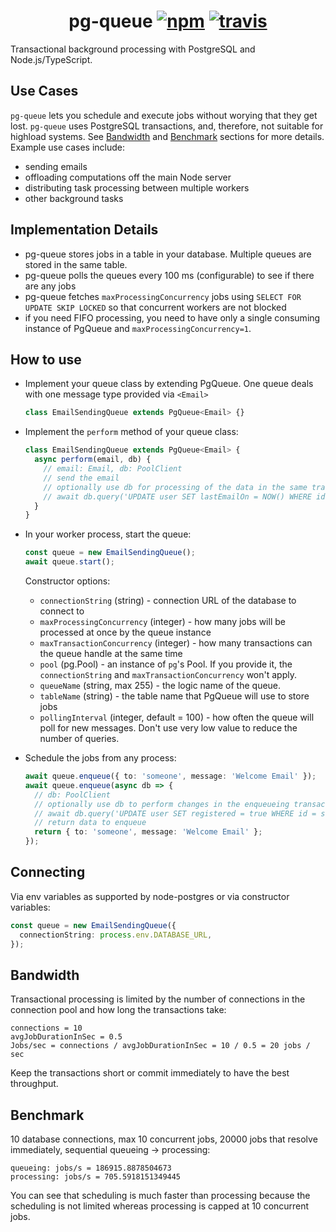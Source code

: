 <h1 align="center">
  pg-queue
  <a href="https://www.npmjs.org/package/pg-queue"><img src="https://img.shields.io/npm/v/pg-queue.svg?style=flat" alt="npm"></a>
  <a href="https://travis-ci.org/OrKoN/pg-queue"><img src="https://travis-ci.org/OrKoN/pg-queue.svg?branch=master" alt="travis"></a>
</h1>

Transactional background processing with PostgreSQL and Node.js/TypeScript.

## Use Cases

`pg-queue` lets you schedule and execute jobs without worying that they get lost. `pg-queue` uses PostgreSQL transactions, and, therefore, not suitable for highload systems. See [Bandwidth](#Bandwidth) and [Benchmark](#Benchmark) sections for more details. Example use cases include:

- sending emails
- offloading computations off the main Node server
- distributing task processing between multiple workers
- other background tasks

## Implementation Details

- pg-queue stores jobs in a table in your database. Multiple queues are stored in the same table.
- pg-queue polls the queues every 100 ms (configurable) to see if there are any jobs
- pg-queue fetches `maxProcessingConcurrency` jobs using `SELECT FOR UPDATE SKIP LOCKED` so that concurrent workers are not blocked
- if you need FIFO processing, you need to have only a single consuming instance of PgQueue and `maxProcessingConcurrency=1`.

## How to use

- Implement your queue class by extending PgQueue. One queue deals with one message type provided via `<Email>`

  ```ts
  class EmailSendingQueue extends PgQueue<Email> {}
  ```

- Implement the `perform` method of your queue class:

  ```ts
  class EmailSendingQueue extends PgQueue<Email> {
    async perform(email, db) {
      // email: Email, db: PoolClient
      // send the email
      // optionally use db for processing of the data in the same transaction
      // await db.query('UPDATE user SET lastEmailOn = NOW() WHERE id = someone')
    }
  }
  ```

- In your worker process, start the queue:

  ```ts
  const queue = new EmailSendingQueue();
  await queue.start();
  ```

  Constructor options:

  - `connectionString` (string) - connection URL of the database to connect to
  - `maxProcessingConcurrency` (integer) - how many jobs will be processed at once by the queue instance
  - `maxTransactionConcurrency` (integer) - how many transactions can the queue handle at the same time
  - `pool` (pg.Pool) - an instance of `pg`'s Pool. If you provide it, the `connectionString` and `maxTransactionConcurrency` won't apply.
  - `queueName` (string, max 255) - the logic name of the queue.
  - `tableName` (string) - the table name that PgQueue will use to store jobs
  - `pollingInterval` (integer, default = 100) - how often the queue will poll for new messages. Don't use very low value to reduce the number of queries.

- Schedule the jobs from any process:

  ```ts
  await queue.enqueue({ to: 'someone', message: 'Welcome Email' });
  await queue.enqueue(async db => {
    // db: PoolClient
    // optionally use db to perform changes in the enqueueing transaction
    // await db.query('UPDATE user SET registered = true WHERE id = someone')
    // return data to enqueue
    return { to: 'someone', message: 'Welcome Email' };
  });
  ```

## Connecting

Via env variables as supported by node-postgres or via constructor variables:

```ts
const queue = new EmailSendingQueue({
  connectionString: process.env.DATABASE_URL,
});
```

## Bandwidth

Transactional processing is limited by the number of connections in the connection pool and how long the transactions take:

```
connections = 10
avgJobDurationInSec = 0.5
Jobs/sec = connections / avgJobDurationInSec = 10 / 0.5 = 20 jobs / sec
```

Keep the transactions short or commit immediately to have the best throughput.

## Benchmark

10 database connections, max 10 concurrent jobs, 20000 jobs that resolve immediately, sequential queueing -> processing:

```
queueing: jobs/s = 186915.8878504673
processing: jobs/s = 705.5918151349445
```

You can see that scheduling is much faster than processing because the scheduling is not limited whereas processing is capped at 10 concurrent jobs.
